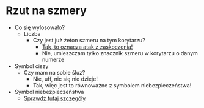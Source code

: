 # Rzut na szmery

- Co się wylosowało?
    - Liczba
        - Czy jest już żeton szmeru na tym korytarzu?
            - [Tak, to oznacza atak z zaskoczenia!](atak-lowcy-z-zaskoczenia.md)
            - Nie, umieszczam tylko znacznik szmeru w korytarzu o danym numerze
- Symbol ciszy
    - Czy mam na sobie śluz?
        - Nie, uff, nic się nie dzieje!
        - Tak, więc jest to równoważne z symbolem niebezpieczeństwa!
- Symbol niebezpieczeństwa
    - [Sprawdź tutaj szczegóły](niebezpieczenstwo.md)
